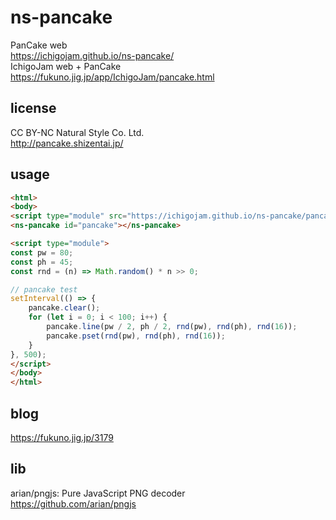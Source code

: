 # ns-pancake
PanCake web  
https://ichigojam.github.io/ns-pancake/  
IchigoJam web + PanCake
https://fukuno.jig.jp/app/IchigoJam/pancake.html

## license
CC BY-NC Natural Style Co. Ltd.  
http://pancake.shizentai.jp/  

## usage
```HTML
<html>
<body>
<script type="module" src="https://ichigojam.github.io/ns-pancake/pancake.mjs"></script>
<ns-pancake id="pancake"></ns-pancake>

<script type="module">
const pw = 80;
const ph = 45;
const rnd = (n) => Math.random() * n >> 0;

// pancake test
setInterval(() => {
	pancake.clear();
	for (let i = 0; i < 100; i++) {
		pancake.line(pw / 2, ph / 2, rnd(pw), rnd(ph), rnd(16));
		pancake.pset(rnd(pw), rnd(ph), rnd(16));
	}
}, 500);
</script>
</body>
</html>
```

## blog
https://fukuno.jig.jp/3179  

## lib
arian/pngjs: Pure JavaScript PNG decoder  
https://github.com/arian/pngjs  


